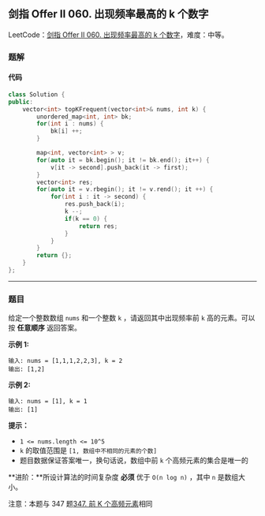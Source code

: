 ## 剑指 Offer II 060. 出现频率最高的 k 个数字

LeetCode：[剑指 Offer II 060. 出现频率最高的 k 个数字](https://leetcode.cn/problems/g5c51o/)，难度：中等。

### 题解

#### 代码

```c++
class Solution {
public:
    vector<int> topKFrequent(vector<int>& nums, int k) {
        unordered_map<int, int> bk;
        for(int i : nums) {
            bk[i] ++;
        }

        map<int, vector<int> > v;
        for(auto it = bk.begin(); it != bk.end(); it++) {
            v[it -> second].push_back(it -> first);
        }
        vector<int> res;
        for(auto it = v.rbegin(); it != v.rend(); it ++) {
            for(int i : it -> second) {
                res.push_back(i);
                k --;
                if(k == 0) {
                    return res;
                }
            }
        }
        return {};
    }
};
```



---



### 题目

给定一个整数数组 `nums` 和一个整数 `k` ，请返回其中出现频率前 `k` 高的元素。可以按 **任意顺序** 返回答案。

 

**示例 1:**

```
输入: nums = [1,1,1,2,2,3], k = 2
输出: [1,2]
```

**示例 2:**

```
输入: nums = [1], k = 1
输出: [1]
```

 

**提示：**

- `1 <= nums.length <= 10^5`
- `k` 的取值范围是 `[1, 数组中不相同的元素的个数]`
- 题目数据保证答案唯一，换句话说，数组中前 `k` 个高频元素的集合是唯一的

 

**进阶：**所设计算法的时间复杂度 **必须** 优于 `O(n log n)` ，其中 `n` 是数组大小。

 

注意：本题与 347 题[347. 前 K 个高频元素](https://leetcode-cn.com/problems/top-k-frequent-elements/)相同


